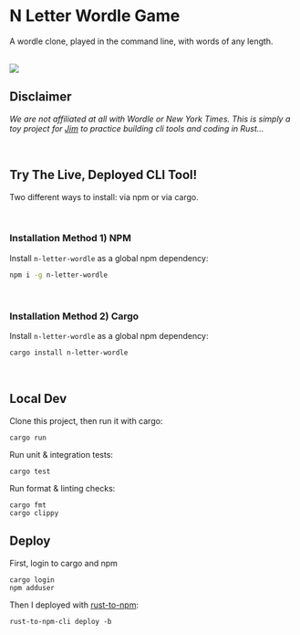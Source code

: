 # N Letter Wordle Game
A wordle clone, played in the command line, with words of any length.

<br/>

<img src="./n-letter-wordle-demo-shorter.gif"/>

<br/>

## Disclaimer
_We are not affiliated at all with Wordle or New York Times. This is simply a toy project for [Jim](github.com/JimLynchCodes) to practice building cli tools and coding in Rust..._

<br/>

## Try The Live, Deployed CLI Tool!

Two different ways to install: via npm or via cargo.

<br/>

### Installation Method 1) NPM

Install `n-letter-wordle` as a global npm dependency:
```sh
npm i -g n-letter-wordle
```

<br/>

### Installation Method 2) Cargo

Install `n-letter-wordle` as a global npm dependency:
```sh
cargo install n-letter-wordle
```
<br/>

## Local Dev
Clone this project, then run it with cargo:
```
cargo run
```

Run unit & integration tests:
```
cargo test
```

Run format & linting checks:
```
cargo fmt
cargo clippy
```

## Deploy

First, login to cargo and npm
```
cargo login
npm adduser
```

Then I deployed with [rust-to-npm](https://github.com/a11ywatch/rust-to-npm):
```
rust-to-npm-cli deploy -b
```



